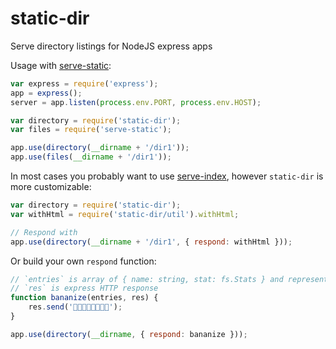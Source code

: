 # static-dir
Serve directory listings for NodeJS express apps

Usage with [serve-static](https://github.com/expressjs/serve-static):

```javascript
var express = require('express');
app = express();
server = app.listen(process.env.PORT, process.env.HOST);

var directory = require('static-dir');
var files = require('serve-static');

app.use(directory(__dirname + '/dir1'));
app.use(files(__dirname + '/dir1'));
```

In most cases you probably want to use [serve-index](https://github.com/expressjs/serve-index), however `static-dir` is more customizable:

```javascript
var directory = require('static-dir');
var withHtml = require('static-dir/util').withHtml;

// Respond with
app.use(directory(__dirname + '/dir1', { respond: withHtml }));
```

Or build your own `respond` function:

```javascript
// `entries` is array of { name: string, stat: fs.Stats } and represents contents of directory
// `res` is express HTTP response
function bananize(entries, res) {
    res.send('🍌🍌🍌🍌🍌🍌🍌🍌');
}

app.use(directory(__dirname, { respond: bananize }));
```
